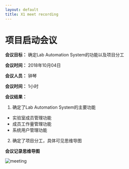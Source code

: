 ```yaml
---
layout: default
title: X1 meet recording
---
```


# 项目启动会议

**会议目标：** 确定Lab Automation System的功能以及项目分工

**会议时间：** 2018年10月04日

**会议人员：** 钟琴

**会议时间：** 1小时

**会议结果：**
1. 确定了Lab Automation System的主要功能
  - 实验室成员管理功能
  - 成员工作量管理功能
  - 系统用户管理功能

2. 确定了项目分工，具体可见思维导图

**会议记录思维导图**

![meeting](/assets/meeting.png)
